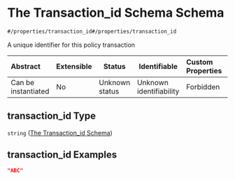 # The Transaction_id Schema Schema

```txt
#/properties/transaction_id#/properties/transaction_id
```

A unique identifier for this policy transaction


| Abstract            | Extensible | Status         | Identifiable            | Custom Properties | Additional Properties | Access Restrictions | Defined In                                                                           |
| :------------------ | ---------- | -------------- | ----------------------- | :---------------- | --------------------- | ------------------- | ------------------------------------------------------------------------------------ |
| Can be instantiated | No         | Unknown status | Unknown identifiability | Forbidden         | Allowed               | none                | [quote_schema.schema.json\*](../out/quote_schema.schema.json "open original schema") |

## transaction_id Type

`string` ([The Transaction_id Schema](quote_schema-properties-the-transaction_id-schema.md))

## transaction_id Examples

```json
"ABC"
```
